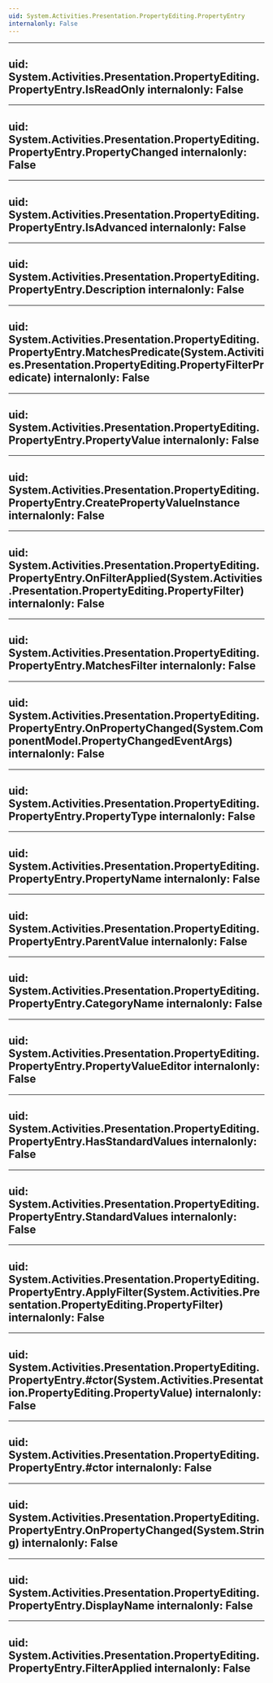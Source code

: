 ```yaml
---
uid: System.Activities.Presentation.PropertyEditing.PropertyEntry
internalonly: False
---
```


---
uid: System.Activities.Presentation.PropertyEditing.PropertyEntry.IsReadOnly
internalonly: False
---

---
uid: System.Activities.Presentation.PropertyEditing.PropertyEntry.PropertyChanged
internalonly: False
---

---
uid: System.Activities.Presentation.PropertyEditing.PropertyEntry.IsAdvanced
internalonly: False
---

---
uid: System.Activities.Presentation.PropertyEditing.PropertyEntry.Description
internalonly: False
---

---
uid: System.Activities.Presentation.PropertyEditing.PropertyEntry.MatchesPredicate(System.Activities.Presentation.PropertyEditing.PropertyFilterPredicate)
internalonly: False
---

---
uid: System.Activities.Presentation.PropertyEditing.PropertyEntry.PropertyValue
internalonly: False
---

---
uid: System.Activities.Presentation.PropertyEditing.PropertyEntry.CreatePropertyValueInstance
internalonly: False
---

---
uid: System.Activities.Presentation.PropertyEditing.PropertyEntry.OnFilterApplied(System.Activities.Presentation.PropertyEditing.PropertyFilter)
internalonly: False
---

---
uid: System.Activities.Presentation.PropertyEditing.PropertyEntry.MatchesFilter
internalonly: False
---

---
uid: System.Activities.Presentation.PropertyEditing.PropertyEntry.OnPropertyChanged(System.ComponentModel.PropertyChangedEventArgs)
internalonly: False
---

---
uid: System.Activities.Presentation.PropertyEditing.PropertyEntry.PropertyType
internalonly: False
---

---
uid: System.Activities.Presentation.PropertyEditing.PropertyEntry.PropertyName
internalonly: False
---

---
uid: System.Activities.Presentation.PropertyEditing.PropertyEntry.ParentValue
internalonly: False
---

---
uid: System.Activities.Presentation.PropertyEditing.PropertyEntry.CategoryName
internalonly: False
---

---
uid: System.Activities.Presentation.PropertyEditing.PropertyEntry.PropertyValueEditor
internalonly: False
---

---
uid: System.Activities.Presentation.PropertyEditing.PropertyEntry.HasStandardValues
internalonly: False
---

---
uid: System.Activities.Presentation.PropertyEditing.PropertyEntry.StandardValues
internalonly: False
---

---
uid: System.Activities.Presentation.PropertyEditing.PropertyEntry.ApplyFilter(System.Activities.Presentation.PropertyEditing.PropertyFilter)
internalonly: False
---

---
uid: System.Activities.Presentation.PropertyEditing.PropertyEntry.#ctor(System.Activities.Presentation.PropertyEditing.PropertyValue)
internalonly: False
---

---
uid: System.Activities.Presentation.PropertyEditing.PropertyEntry.#ctor
internalonly: False
---

---
uid: System.Activities.Presentation.PropertyEditing.PropertyEntry.OnPropertyChanged(System.String)
internalonly: False
---

---
uid: System.Activities.Presentation.PropertyEditing.PropertyEntry.DisplayName
internalonly: False
---

---
uid: System.Activities.Presentation.PropertyEditing.PropertyEntry.FilterApplied
internalonly: False
---
